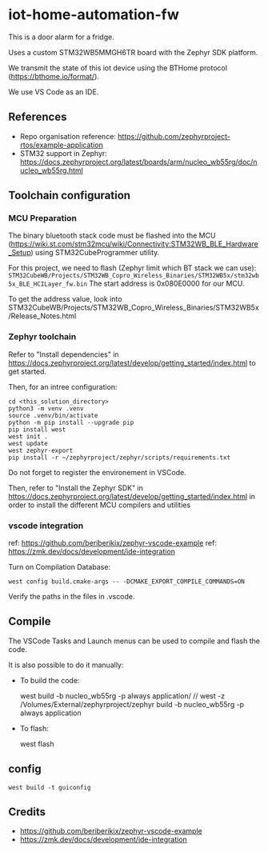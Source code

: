 # iot-home-automation-fw
This is a door alarm for a fridge.

Uses a custom STM32WB5MMGH6TR board with the Zephyr SDK platform.

We transmit the state of this iot device using the BTHome protocol (<https://bthome.io/format/>).

We use VS Code as an IDE.

## References

- Repo organisation reference: <https://github.com/zephyrproject-rtos/example-application>
- STM32 support in Zephyr: <https://docs.zephyrproject.org/latest/boards/arm/nucleo_wb55rg/doc/nucleo_wb55rg.html>


## Toolchain configuration

### MCU Preparation

The binary bluetooth stack code must be flashed into the MCU (<https://wiki.st.com/stm32mcu/wiki/Connectivity:STM32WB_BLE_Hardware_Setup>) using STM32CubeProgrammer utility.

For this project, we need to flash (Zephyr limit which BT stack we can use):
```STM32CubeWB/Projects/STM32WB_Copro_Wireless_Binaries/STM32WB5x/stm32wb5x_BLE_HCILayer_fw.bin```
The start address is 0x080E0000 for our MCU.

To get the address value, look into 
STM32CubeWB/Projects/STM32WB_Copro_Wireless_Binaries/STM32WB5x/Release_Notes.html

### Zephyr toolchain
Refer to "Install dependencies" in <https://docs.zephyrproject.org/latest/develop/getting_started/index.html> to get started.

Then, for an intree configuration:

    cd <this_solution_directory>
    python3 -m venv .venv
    source .venv/bin/activate
    python -m pip install --upgrade pip
    pip install west
    west init .
    west update
    west zephyr-export
    pip install -r ~/zephyrproject/zephyr/scripts/requirements.txt

Do not forget to register the environement in VSCode.

Then, refer to "Install the Zephyr SDK" in <https://docs.zephyrproject.org/latest/develop/getting_started/index.html> in order to install the different MCU compilers and utilities

### vscode integration
ref: https://github.com/beriberikix/zephyr-vscode-example
ref: https://zmk.dev/docs/development/ide-integration

Turn on Compilation Database:

    west config build.cmake-args -- -DCMAKE_EXPORT_COMPILE_COMMANDS=ON

Verify the paths in the files in .vscode.

## Compile

The VSCode Tasks and Launch menus can be used to compile and flash the code.

It is also possible to do it manually:

- To build the code:

    west build -b nucleo_wb55rg -p always application/
    // west -z /Volumes/External/zephyrproject/zephyr  build -b nucleo_wb55rg -p always application

- To flash:

    west flash

## config

    west build -t guiconfig

## Credits

* https://github.com/beriberikix/zephyr-vscode-example
* https://zmk.dev/docs/development/ide-integration
